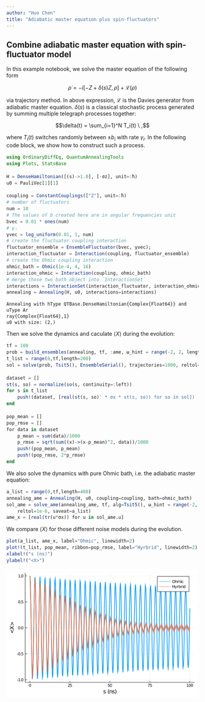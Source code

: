 ```yaml
---
author: "Huo Chen"
title: "Adiabatic master equation plus spin-fluctuators"
---
```



## Combine adiabatic master equation with spin-fluctuator model
In this example notebook, we solve the master equation of the following form

$$\dot{\rho} = - i [-Z + \delta(s)Z, \rho] + \mathcal{L}(\rho)$$

via trajectory method. In above expression, $\mathcal{L}$ is the Davies generator from adiabatic master equation. $\delta(s)$ is a classical stochastic process generated by summing multiple telegraph processes together:

$$\delta(t) = \sum_{i=1}^N T_i(t) \ ,$$

where $T_i(t)$ switches randomly between $\pm b_i$​ with rate $\gamma_i$​. In the following code block, we show how to construct such a process.

````julia
using OrdinaryDiffEq, QuantumAnnealingTools
using Plots, StatsBase

H = DenseHamiltonian([(s)->1.0], [-σz], unit=:ħ)
u0 = PauliVec[1][1]

coupling = ConstantCouplings(["Z"], unit=:ħ)
# number of fluctuators
num = 10
# The values of b created here are in angular frequencies unit
bvec = 0.01 * ones(num)
# γᵢ
γvec = log_uniform(0.01, 1, num)
# create the fluctuator coupling interaction
fluctuator_ensemble = EnsembleFluctuator(bvec, γvec);
interaction_fluctuator = Interaction(coupling, fluctuator_ensemble)
# create the Ohmic coupling interaction
ohmic_bath = Ohmic(1e-4, 4, 16)
interaction_ohmic = Interaction(coupling, ohmic_bath)
# merge those two bath object into `InteractionSet`
interactions = InteractionSet(interaction_fluctuator, interaction_ohmic)
annealing = Annealing(H, u0, interactions=interactions)
````


````
Annealing with hType QTBase.DenseHamiltonian{Complex{Float64}} and uType Ar
ray{Complex{Float64},1}
u0 with size: (2,)
````





Then we solve the dynamics and caculate $\langle X \rangle$ during the evolution:

````julia
tf = 100
prob = build_ensembles(annealing, tf, :ame, ω_hint = range(-2, 2, length=100))
t_list = range(0,tf,length=200)
sol = solve(prob, Tsit5(), EnsembleSerial(), trajectories=1000, reltol=1e-6, saveat=t_list)

dataset = []
st(s, so) = normalize(so(s, continuity=:left))
for s in t_list
    push!(dataset, [real(st(s, so)' * σx * st(s, so)) for so in sol])
end

pop_mean = []
pop_rmse = []
for data in dataset
    p_mean = sum(data)/1000
    p_rmse = sqrt(sum((x)->(x-p_mean)^2, data))/1000
    push!(pop_mean, p_mean)
    push!(pop_rmse, 2*p_rmse)
end
````





We also solve the dynamics with pure Ohmic bath, i.e. the adiabatic master equation:

````julia
a_list = range(0,tf,length=400)
annealing_ame = Annealing(H, u0, coupling=coupling, bath=ohmic_bath)
sol_ame = solve_ame(annealing_ame, tf, alg=Tsit5(), ω_hint = range(-2, 2, length=100), 
    reltol=1e-6, saveat=a_list)
ame_x = [real(tr(u*σx)) for u in sol_ame.u]
````





We compare $\langle X \rangle$ for those different noise models during the evolution.

````julia
plot(a_list, ame_x, label="Ohmic", linewidth=2)
plot!(t_list, pop_mean, ribbon=pop_rmse, label="Hyrbrid", linewidth=2)
xlabel!("s (ns)")
ylabel!("<X>")
````


![](figures/05-ame_spin_fluctuators_4_1.png)
